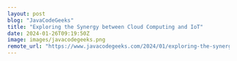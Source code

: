 ```yaml
---
layout: post
blog: "JavaCodeGeeks"
title: "Exploring the Synergy between Cloud Computing and IoT"
date: 2024-01-26T09:19:50Z
image: images/javacodegeeks.png
remote_url: "https://www.javacodegeeks.com/2024/01/exploring-the-synergy-between-cloud-computing-and-iot.html"
---
```

